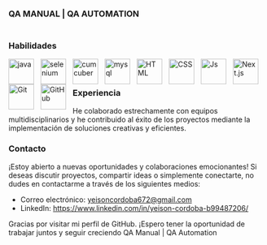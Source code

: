 ### QA MANUAL | QA AUTOMATION <br/><br/>

### Habilidades <br/>
 <img align="left" alt="java" width="50px" style="padding-right:10px;" src="https://cdn.jsdelivr.net/gh/devicons/devicon/icons/java/java-original-wordmark.svg" />
<img align="left" alt="selenium" width="50px" style="padding-right:10px;" src="https://cdn.jsdelivr.net/gh/devicons/devicon/icons/selenium/selenium-original.svg" />
 <img  align="left" alt="cumcuber" width="50px" style="padding-right:10px;" src="https://cdn.jsdelivr.net/gh/devicons/devicon/icons/cucumber/cucumber-plain-wordmark.svg" />    
 <img  align="left" alt="mysql" width="50px" style="padding-right:10px;"  src="https://cdn.jsdelivr.net/gh/devicons/devicon/icons/mysql/mysql-original-wordmark.svg" />  
<img align="left" alt="HTML" width="50px" style="padding-right:10px;" src="https://cdn.jsdelivr.net/gh/devicons/devicon/icons/html5/html5-plain.svg" /> 
<img align="left" alt="CSS" width="50px" style="padding-right:10px;" src="https://cdn.jsdelivr.net/gh/devicons/devicon/icons/css3/css3-plain.svg" />
 <img align="left" alt="Js" width="50px" style="padding-right:10px;" src="https://cdn.jsdelivr.net/gh/devicons/devicon/icons/javascript/javascript-original.svg" />
 <img align="left" alt="Next.js" width="50px" style="padding-right:10px;" src="https://cdn.jsdelivr.net/gh/devicons/devicon/icons/nextjs/nextjs-line.svg" />
 <img align="left" alt="Git" width="50px" style="padding-right:10px;" src="https://cdn.jsdelivr.net/gh/devicons/devicon/icons/git/git-original.svg" /> 
 <img align="left" alt="GitHub" width="50px" style="padding-right:10px;" src="https://cdn.jsdelivr.net/gh/devicons/devicon/icons/bootstrap/bootstrap-original.svg" /> <br/><br/>

 

### Experiencia

 He colaborado estrechamente con equipos multidisciplinarios y he contribuido al éxito de los proyectos mediante la implementación de soluciones creativas y eficientes.

### Contacto

¡Estoy abierto a nuevas oportunidades y colaboraciones emocionantes! Si deseas discutir proyectos, compartir ideas o simplemente conectarte, no dudes en contactarme a través de los siguientes medios:

- Correo electrónico: yeisoncordoba672@gmail.com
- LinkedIn: https://www.linkedin.com/in/yeison-cordoba-b99487206/

Gracias por visitar mi perfil de GitHub. ¡Espero tener la oportunidad de trabajar juntos y seguir creciendo QA Manual | QA Automation
